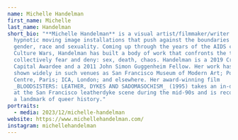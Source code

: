 ```yaml
---
name: Michelle Handelman
first_name: Michelle
last_name: Handelman
short_bio: "**Michelle Handelman** is a visual artist/filmmaker/writer who makes
  hypnotic moving image installations that push against the boundaries of
  gender, race and sexuality. Coming up through the years of the AIDS crisis and
  Culture Wars, Handelman has built a body of work that confronts the things we
  collectively fear and deny: sex, death, chaos. Handelman is a 2019 Creative
  Capital Awardee and a 2011 John Simon Guggenheim Fellow. Her work has been
  shown widely in such venues as San Francisco Museum of Modern Art; Pompidou
  Centre, Paris; ICA, London; and elsewhere. Her award-winning film
  _BLOODSISTERS: LEATHER, DYKES AND SADOMASOCHISM_ (1995) takes an in-depth look
  at the San Francisco leatherdyke scene during the mid-90s and is recognized as
  a landmark of queer history."
portraits:
  - media: 2023/12/michelle-handelman
website: https://www.michellehandelman.com/
instagram: michellehandelman
---
```

